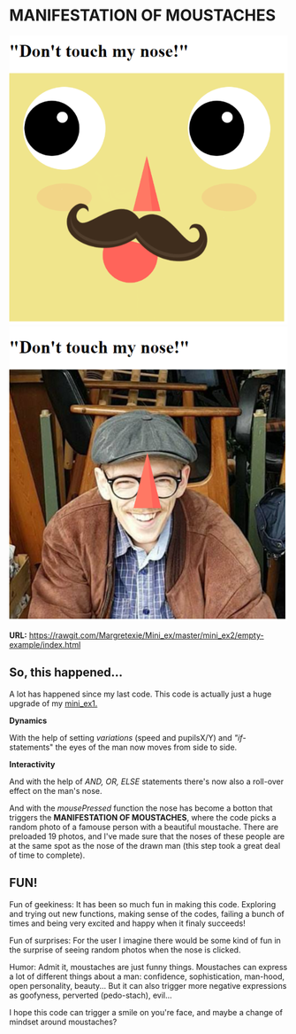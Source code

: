 # MANIFESTATION OF MOUSTACHES

![alt tekst](pic2.PNG) ![alt tekst](pic1.PNG)


**URL:** https://rawgit.com/Margretexie/Mini_ex/master/mini_ex2/empty-example/index.html

## So, this happened...
A lot has happened since my last code. This code is actually just a huge upgrade of my [mini_ex1.](https://rawgit.com/Margretexie/Mini_ex/master/mini_ex1/empty-example/index.html)

**Dynamics**

With the help of setting *variations* (speed and pupilsX/Y) and *"if*-statements" the eyes of the man now moves from side to side. 


**Interactivity**

And with the help of *AND, OR, ELSE* statements there's now also a roll-over effect on the man's nose.

And with the *mousePressed* function the nose has become a botton that triggers the **MANIFESTATION OF MOUSTACHES**, where the code picks a random photo of a famouse person with a beautiful moustache. There are preloaded 19 photos, and I've made sure that the noses of these people are at the same spot as the nose of the drawn man (this step took a great deal of time to complete).

## FUN!
Fun of geekiness: It has been so much fun in making this code. Exploring and trying out new functions, making sense of the codes, failing  a bunch of times and being very excited and happy when it finaly succeeds!  

Fun of surprises: For the user I imagine there would be some kind of fun in the surprise of seeing random photos when the nose is clicked.

Humor: Admit it, moustaches are just funny things. Moustaches can express a lot of different things about a man: confidence, sophistication, man-hood, open personality, beauty... But it can also trigger more negative expressions as goofyness, perverted (pedo-stach), evil...

I hope this code can trigger a smile on you're face, and maybe a change of mindset around moustaches? 
